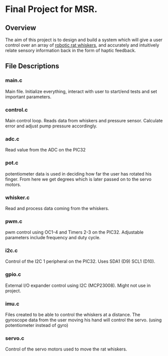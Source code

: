 

# Final Project for MSR. 

## Overview
The aim of this project is to design and build a system which will give a user control over an array of  <a href="http://hartmann.mech.northwestern.edu/index.php" target="blank">robotic rat whiskers</a>, and accurately and intuitively relate sensory information back in the form of haptic feedback.

## File Descriptions

### main.c
Main file. Initialize everything, interact with user to start/end tests and set important parameters.

### control.c
Main control loop. Reads data from whiskers and pressure sensor. Calculate error and adjust pump pressure accordingly.

### adc.c
Read value from the ADC on the PIC32

### pot.c
potentiometer data is used in deciding how far the user has rotated his finger. From here we get degrees which is later passed on to the servo motors.

### whisker.c
Read and process data coming from the whiskers.

### pwm.c
pwm control using OC1-4 and Timers 2-3 on the PIC32. Adjustable parameters include frequency and duty cycle.

### i2c.c
Control of the I2C 1 peripheral on the PIC32. Uses SDA1 (D9) SCL1 (D10).

### gpio.c
External I/O expander control using I2C (MCP23008). Might not use in project.

### imu.c
Files created to be able to control the whiskers at a distance. The gyroscope data from the user moving his hand will control the servo. (using potentiometer instead of gyro)

### servo.c
Control of the servo motors used to move the rat whiskers.
